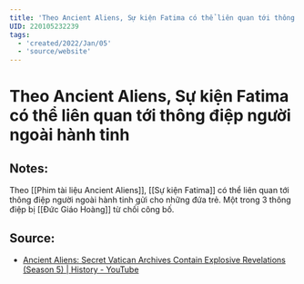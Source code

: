 ```yaml
---
title: 'Theo Ancient Aliens, Sự kiện Fatima có thể liên quan tới thông điệp người ngoài hành tinh'
UID: 220105232239
tags:
  - 'created/2022/Jan/05'
  - 'source/website'
---
```

# Theo Ancient Aliens, Sự kiện Fatima có thể liên quan tới thông điệp người ngoài hành tinh

## Notes:
Theo [[Phim tài liệu Ancient Aliens]], [[Sự kiện Fatima]] có thể liên quan tới thông điệp người ngoài hành tinh gửi cho những đứa trẻ. Một trong 3 thông điệp bị [[Đức Giáo Hoàng]] từ chối công bố.

## Source:
- [Ancient Aliens: Secret Vatican Archives Contain Explosive Revelations (Season 5) | History - YouTube](https://www.youtube.com/watch?v=neCWY4XqEU8)
